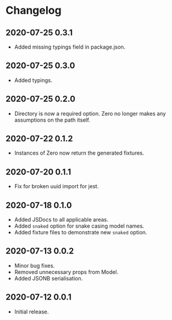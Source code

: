 # Changelog

## 2020-07-25 0.3.1

- Added missing typings field in package.json.

## 2020-07-25 0.3.0

- Added typings.

## 2020-07-25 0.2.0

- Directory is now a required option. Zero no longer makes any assumptions on the path itself.

## 2020-07-22 0.1.2

- Instances of Zero now return the generated fixtures.

## 2020-07-20 0.1.1

- Fix for broken uuid import for jest.

## 2020-07-18 0.1.0

- Added JSDocs to all applicable areas.
- Added `snaked` option for snake casing model names.
- Added fixture files to demonstrate new `snaked` option.

## 2020-07-13 0.0.2

- Minor bug fixes.
- Removed unnecessary props from Model.
- Added JSONB serialisation.

## 2020-07-12 0.0.1

- Initial release.
